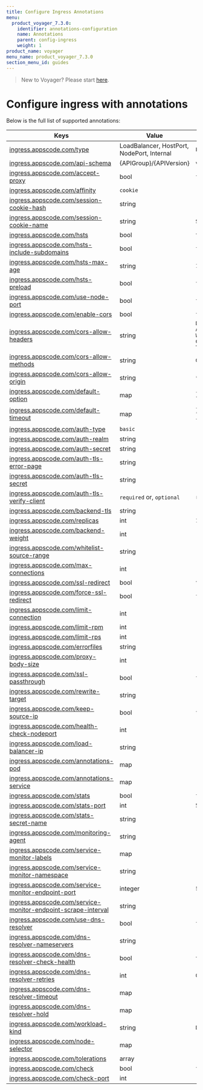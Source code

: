 ```yaml
---
title: Configure Ingress Annotations
menu:
  product_voyager_7.3.0:
    identifier: annotations-configuration
    name: Annotations
    parent: config-ingress
    weight: 1
product_name: voyager
menu_name: product_voyager_7.3.0
section_menu_id: guides
---
```


> New to Voyager? Please start [here](/products/voyager/7.3.0/concepts/overview).

# Configure ingress with annotations

Below is the full list of supported annotations:

|  Keys  |   Value   |  Default |
|--------|-----------|----------|
| [ingress.appscode.com/type](/products/voyager/7.3.0/concepts/README) | LoadBalancer, HostPort, NodePort, Internal | `LoadBalancer` |
| [ingress.appscode.com/api-schema](/products/voyager/7.3.0/concepts/overview) | {APIGroup}/{APIVersion} | `voyager.appscode.com/v1beta1` |
| [ingress.appscode.com/accept-proxy](/products/voyager/7.3.0/guides/ingress/configuration/accept-proxy) | bool | `false` |
| [ingress.appscode.com/affinity](/products/voyager/7.3.0/guides/ingress/http/sticky-session) | `cookie` | |
| [ingress.appscode.com/session-cookie-hash](/products/voyager/7.3.0/guides/ingress/http/sticky-session) | string | |
| [ingress.appscode.com/session-cookie-name](/products/voyager/7.3.0/guides/ingress/http/sticky-session) | string | `SERVERID` |
| [ingress.appscode.com/hsts](/products/voyager/7.3.0/guides/ingress/http/hsts) | bool | `true` |
| [ingress.appscode.com/hsts-include-subdomains](/products/voyager/7.3.0/guides/ingress/http/hsts) | bool | `false` |
| [ingress.appscode.com/hsts-max-age](/products/voyager/7.3.0/guides/ingress/http/hsts) | string | `15768000` |
| [ingress.appscode.com/hsts-preload](/products/voyager/7.3.0/guides/ingress/http/hsts) | bool | `false` |
| [ingress.appscode.com/use-node-port](/products/voyager/7.3.0/concepts/ingress-types/nodeport) | bool | `false` |
| [ingress.appscode.com/enable-cors](/products/voyager/7.3.0/guides/ingress/http/cors) | bool | `false` |
| [ingress.appscode.com/cors-allow-headers](/products/voyager/7.3.0/guides/ingress/http/cors) | string | `DNT,X-CustomHeader,Keep-Alive,User-Agent,X-Requested-With,If-Modified-Since,Cache-Control,Content-Type,Authorization` |
| [ingress.appscode.com/cors-allow-methods](/products/voyager/7.3.0/guides/ingress/http/cors) | string | `GET,PUT,POST,DELETE,PATCH,OPTIONS` |
| [ingress.appscode.com/cors-allow-origin](/products/voyager/7.3.0/guides/ingress/http/cors) | string | `*` |
| [ingress.appscode.com/default-option](/products/voyager/7.3.0/guides/ingress/configuration/default-options) | map | `{"http-server-close": "true", "dontlognull": "true"}` |
| [ingress.appscode.com/default-timeout](/products/voyager/7.3.0/guides/ingress/configuration/default-timeouts) | map | `{"connect": "50s", "server": "50s", "client": "50s", "client-fin": "50s", "tunnel": "50s"}` |
| [ingress.appscode.com/auth-type](/products/voyager/7.3.0/guides/ingress/security/basic-auth) | `basic` | |
| [ingress.appscode.com/auth-realm](/products/voyager/7.3.0/guides/ingress/security/basic-auth) | string | |
| [ingress.appscode.com/auth-secret](/products/voyager/7.3.0/guides/ingress/security/basic-auth) | string | |
| [ingress.appscode.com/auth-tls-error-page](/products/voyager/7.3.0/guides/ingress/security/tls-auth) | string | |
| [ingress.appscode.com/auth-tls-secret](/products/voyager/7.3.0/guides/ingress/security/tls-auth) | string | |
| [ingress.appscode.com/auth-tls-verify-client](/products/voyager/7.3.0/guides/ingress/security/tls-auth) | `required` or, `optional` | `required` |
| [ingress.appscode.com/backend-tls](/products/voyager/7.3.0/guides/ingress/tls/backend-tls) | string | |
| [ingress.appscode.com/replicas](/products/voyager/7.3.0/guides/ingress/scaling) | int | `1` |
| [ingress.appscode.com/backend-weight](/products/voyager/7.3.0/guides/ingress/http/blue-green-deployment) | int | |
| [ingress.appscode.com/whitelist-source-range](/products/voyager/7.3.0/guides/ingress/configuration/whitelist) | string | |
| [ingress.appscode.com/max-connections](/products/voyager/7.3.0/guides/ingress/configuration/max-connections) | int | |
| [ingress.appscode.com/ssl-redirect](/products/voyager/7.3.0/guides/ingress/configuration/ssl-redirect) | bool | `true` |
| [ingress.appscode.com/force-ssl-redirect](/products/voyager/7.3.0/guides/ingress/configuration/ssl-redirect) | bool | `false` |
| [ingress.appscode.com/limit-connection](/products/voyager/7.3.0/guides/ingress/configuration/rate-limit) | int | |
| [ingress.appscode.com/limit-rpm](/products/voyager/7.3.0/guides/ingress/configuration/rate-limit) | int | |
| [ingress.appscode.com/limit-rps](/products/voyager/7.3.0/guides/ingress/configuration/rate-limit) | int | |
| [ingress.appscode.com/errorfiles](/products/voyager/7.3.0/guides/ingress/configuration/error-files) | string | |
| [ingress.appscode.com/proxy-body-size](/products/voyager/7.3.0/guides/ingress/configuration/body-size) | int | |
| [ingress.appscode.com/ssl-passthrough](/products/voyager/7.3.0/guides/ingress/configuration/ssl-passthrough) | bool | `false` |
| [ingress.appscode.com/rewrite-target](/products/voyager/7.3.0/guides/ingress/configuration/rewrite-target) | string | |
| [ingress.appscode.com/keep-source-ip](/products/voyager/7.3.0/guides/ingress/configuration/keep-source-ip) | bool | `false` |
| [ingress.appscode.com/health-check-nodeport](/products/voyager/7.3.0/guides/ingress/configuration/keep-source-ip) | int | |
| [ingress.appscode.com/load-balancer-ip](/products/voyager/7.3.0/guides/ingress/configuration/loadbalancer-ip) | string | |
| [ingress.appscode.com/annotations-pod](/products/voyager/7.3.0/guides/ingress/configuration/pod-annotations) | map | |
| [ingress.appscode.com/annotations-service](/products/voyager/7.3.0/guides/ingress/configuration/service-annotations) | map | |
| [ingress.appscode.com/stats](/products/voyager/7.3.0/guides/ingress/monitoring/haproxy-stats) | bool | `false` |
| [ingress.appscode.com/stats-port](/products/voyager/7.3.0/guides/ingress/monitoring/haproxy-stats) | int | `56789` |
| [ingress.appscode.com/stats-secret-name](/products/voyager/7.3.0/guides/ingress/monitoring/haproxy-stats) | string | |
| [ingress.appscode.com/monitoring-agent](/products/voyager/7.3.0/guides/ingress/monitoring/using-coreos-prometheus-operator) | string  |         |
| [ingress.appscode.com/service-monitor-labels](/products/voyager/7.3.0/guides/ingress/monitoring/using-coreos-prometheus-operator) | map     |         |
| [ingress.appscode.com/service-monitor-namespace](/products/voyager/7.3.0/guides/ingress/monitoring/using-coreos-prometheus-operator) | string  |         |
| [ingress.appscode.com/service-monitor-endpoint-port](/products/voyager/7.3.0/guides/ingress/monitoring/using-coreos-prometheus-operator) | integer | 56790   |
| [ingress.appscode.com/service-monitor-endpoint-scrape-interval](/products/voyager/7.3.0/guides/ingress/monitoring/using-coreos-prometheus-operator) | string  |         |
| [ingress.appscode.com/use-dns-resolver](/products/voyager/7.3.0/guides/ingress/http/external-svc#using-external-domain) | bool | `false` |
| [ingress.appscode.com/dns-resolver-nameservers](/products/voyager/7.3.0/guides/ingress/http/external-svc#using-external-domain) | string | |
| [ingress.appscode.com/dns-resolver-check-health](/products/voyager/7.3.0/guides/ingress/http/external-svc#using-external-domain) | bool | `true` |
| [ingress.appscode.com/dns-resolver-retries](/products/voyager/7.3.0/guides/ingress/http/external-svc#using-external-domain) | int | `0` |
| [ingress.appscode.com/dns-resolver-timeout](/products/voyager/7.3.0/guides/ingress/http/external-svc#using-external-domain) | map | |
| [ingress.appscode.com/dns-resolver-hold](/products/voyager/7.3.0/guides/ingress/http/external-svc#using-external-domain) | map | |
| [ingress.appscode.com/workload-kind](/products/voyager/7.3.0/guides/ingress/pod-placement#choosing-workload-kind) | string | `Deployment` |
| [ingress.appscode.com/node-selector](/products/voyager/7.3.0/guides/ingress/pod-placement#using-node-selector) | map | |
| [ingress.appscode.com/tolerations](/products/voyager/7.3.0/guides/ingress/pod-placement#using-taints-and-toleration) | array | |
| [ingress.appscode.com/check](/products/voyager/7.3.0/guides/ingress/configuration/health-check) | bool | `false` |
| [ingress.appscode.com/check-port](/products/voyager/7.3.0/guides/ingress/configuration/health-check) | int | |
